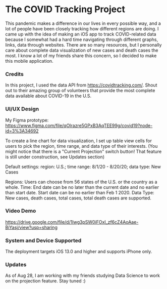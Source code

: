 # The COVID Tracking Project

This pandemic makes a difference in our lives in every possible way, and a lot of people have been closely tracking how different regions are doing. I came up with the idea of making an iOS app to track COVID-related data because I somewhat had a hard time navigating through different graphs, links, data through websites. There are so many resources, but I personally care about complete data visualization of new cases and death cases the most. I know a lot of my friends share this concern, so I decided to make this mobile application.

### Credits

In this project, I used the data API from https://covidtracking.com/. Shout out to their amazing group of volunteers that provide the most complete data available about COVID-19 in the U.S.

### UI/UX Design

My Figma prototype: https://www.figma.com/file/qOlrazre5GPxB3AqTEE99g/covid19?node-id=3%3A34692

To create a line chart for data visualization, I set up table view cells for users to pick the region, time range, and data type of their interests. (You might notice that there is a "Current Projection" switch button! That feature is still under construction, see Updates section)

Default settings: region: U.S.; time range: 8/1/20 - 8/20/20; data type: New Cases

Regions: Users can choose from 56 states of the U.S. or the country as a whole.
Time: End date can be no later than the current date and no earlier than start date.
      Start date can be no earlier than Feb 1 2020.
Data Type: New cases, death cases, total cases, total death cases are supported.

### Video Demo

https://drive.google.com/file/d/1Iwg3pSW0iFOxI_zf6cZ4AoAae-BiYasj/view?usp=sharing

### System and Device Supported

The deployment targets iOS 13.0 and higher and supports iPhone only.

### Updates

As of Aug 28, I am working with my friends studying Data Science to work on the projection feature. Stay tuned :)
